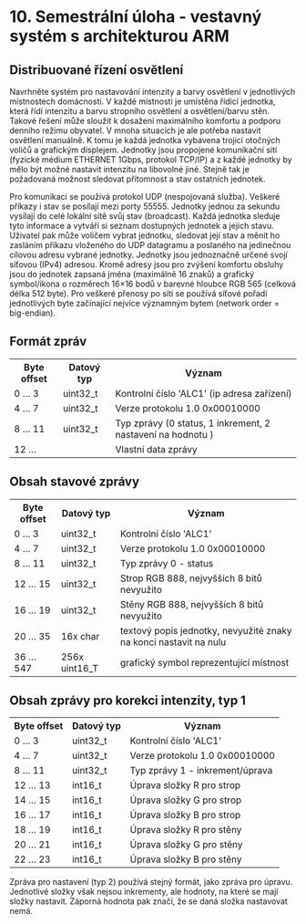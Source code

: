 # 10. Semestrální úloha - vestavný systém s architekturou ARM

## Distribuované řízení osvětlení

<p>
Navrhněte systém pro nastavování intenzity a barvy osvětlení
v jednotlivých místnostech domácnosti. V každé místnosti
je umístěna řídicí jednotka, která řídí intenzitu a barvu
stropního osvětlení a osvětlení/barvu stěn. Takové řešení
může sloužit k dosažení maximálního komfortu a podporu
denního režimu obyvatel. V mnoha situacích je ale potřeba
nastavit osvětlení manuálně. K tomu je každá jednotka
vybavena trojicí otočných voličů a grafickým displejem.
Jednotky jsou propojené komunikační sítí (fyzické médium
ETHERNET 1Gbps, protokol TCP/IP) a z každé jednotky by
mělo být možné nastavit intenzitu na libovolné jiné.
Stejně tak je požadovaná možnost sledovat přítomnost
a stav ostatních jednotek.
</p>

<p>
Pro komunikaci se používá protokol UDP (nespojovaná služba).
Veškeré příkazy i stav se posílají mezi porty 55555.
Jednotky jednou za sekundu vysílají do celé lokální sítě
svůj stav (broadcast). Každá jednotka sleduje tyto informace
a vytváří si seznam dostupných jednotek a jejich stavu.
Uživatel pak může voličem vybrat jednotku, sledovat její
stav a měnit ho zasláním příkazu vloženého do UDP datagramu
a poslaného na jedinečnou cílovou adresu vybrané jednotky.
Jednotky jsou jednoznačně určené svojí síťovou (IPv4) adresou.
Kromě adresy jsou pro zvýšení komfortu obsluhy jsou do jednotek
zapsaná jména (maximálně 16 znaků) a grafický symbol/ikona
o rozměrech 16×16 bodů v barevné hloubce RGB 565
(celková délka 512 byte). Pro veškeré přenosy po síti se
používá síťové pořadí jednotlivých byte začínající
nejvíce významným bytem (network order = big-endian).
</p>

## Formát zpráv
<table class="inline">
	<tbody><tr class="row0">
		<th class="col0"> Byte offset </th><th class="col1"> Datový typ </th><th class="col2 leftalign"> Význam                         </th>
	</tr>
	<tr class="row1">
		<td class="col0 leftalign"> 0 … 3     </td><td class="col1 leftalign"> uint32_t   </td><td class="col2 leftalign"> Kontrolní číslo 'ALC1' (ip adresa zařízení)</td>
	</tr>
	<tr class="row2">
		<td class="col0 leftalign"> 4 … 7     </td><td class="col1 leftalign"> uint32_t   </td><td class="col2"> Verze protokolu 1.0 0x00010000 </td>
	</tr>
	<tr class="row3">
		<td class="col0 leftalign"> 8 … 11    </td><td class="col1 leftalign"> uint32_t   </td><td class="col2"> Typ zprávy (0 status, 1 inkrement, 2 nastavení na hodnotu ) </td>
	</tr>
	<tr class="row4">
		<td class="col0 leftalign"> 12 …      </td><td class="col1 leftalign">            </td><td class="col2 leftalign"> Vlastní data zprávy            </td>
	</tr>
</tbody></table>

## Obsah stavové zprávy
<table class="inline">
	<tbody><tr class="row0">
		<th class="col0"> Byte offset </th><th class="col1 leftalign"> Datový typ    </th><th class="col2 leftalign"> Význam                         </th>
	</tr>
	<tr class="row1">
		<td class="col0 leftalign"> 0 … 3     </td><td class="col1 leftalign"> uint32_t      </td><td class="col2 leftalign"> Kontrolní číslo 'ALC1'         </td>
	</tr>
	<tr class="row2">
		<td class="col0 leftalign"> 4 … 7     </td><td class="col1 leftalign"> uint32_t      </td><td class="col2"> Verze protokolu 1.0 0x00010000 </td>
	</tr>
	<tr class="row3">
		<td class="col0 leftalign"> 8 … 11    </td><td class="col1 leftalign"> uint32_t      </td><td class="col2 leftalign"> Typ zprávy 0 - status          </td>
	</tr>
	<tr class="row4">
		<td class="col0 leftalign"> 12 … 15   </td><td class="col1 leftalign"> uint32_t      </td><td class="col2 leftalign"> Strop RGB 888, nejvyšších 8 bitů nevyužito  </td>
	</tr>
	<tr class="row5">
		<td class="col0 leftalign"> 16 … 19   </td><td class="col1 leftalign"> uint32_t      </td><td class="col2 leftalign"> Stěny RGB 888, nejvyšších 8 bitů nevyužito  </td>
	</tr>
	<tr class="row6">
		<td class="col0 leftalign"> 20 … 35   </td><td class="col1 leftalign"> 16x char      </td><td class="col2 leftalign"> textový popis jednotky, nevyužité znaky na konci nastavit na nulu                      </td>
	</tr>
	<tr class="row7">
		<td class="col0 leftalign"> 36 … 547  </td><td class="col1"> 256x uint16_T </td><td class="col2"> grafický symbol reprezentující místnost </td>
	</tr>
</tbody></table>

## Obsah zprávy pro korekci intenzity, typ 1
<table class="inline">
	<tbody><tr class="row0">
		<th class="col0"> Byte offset </th><th class="col1 leftalign"> Datový typ    </th><th class="col2 leftalign"> Význam                          </th>
	</tr>
	<tr class="row1">
		<td class="col0 leftalign"> 0 … 3     </td><td class="col1 leftalign"> uint32_t      </td><td class="col2 leftalign"> Kontrolní číslo 'ALC1'          </td>
	</tr>
	<tr class="row2">
		<td class="col0 leftalign"> 4 … 7     </td><td class="col1 leftalign"> uint32_t      </td><td class="col2 leftalign"> Verze protokolu 1.0 0x00010000  </td>
	</tr>
	<tr class="row3">
		<td class="col0 leftalign"> 8 … 11    </td><td class="col1 leftalign"> uint32_t      </td><td class="col2"> Typ zprávy 1 - inkrement/úprava </td>
	</tr>
	<tr class="row4">
		<td class="col0 leftalign"> 12 … 13   </td><td class="col1 leftalign"> int16_t       </td><td class="col2 leftalign"> Úprava složky R pro strop       </td>
	</tr>
	<tr class="row5">
		<td class="col0 leftalign"> 14 … 15   </td><td class="col1 leftalign"> int16_t       </td><td class="col2 leftalign"> Úprava složky G pro strop       </td>
	</tr>
	<tr class="row6">
		<td class="col0 leftalign"> 16 … 17   </td><td class="col1 leftalign"> int16_t       </td><td class="col2 leftalign"> Úprava složky B pro strop       </td>
	</tr>
	<tr class="row7">
		<td class="col0 leftalign"> 18 … 19   </td><td class="col1 leftalign"> int16_t       </td><td class="col2 leftalign"> Úprava složky R pro stěny       </td>
	</tr>
	<tr class="row8">
		<td class="col0 leftalign"> 20 … 21   </td><td class="col1 leftalign"> int16_t       </td><td class="col2 leftalign"> Úprava složky G pro stěny       </td>
	</tr>
	<tr class="row9">
		<td class="col0 leftalign"> 22 … 23   </td><td class="col1 leftalign"> int16_t       </td><td class="col2 leftalign"> Úprava složky B pro stěny       </td>
	</tr>
</tbody></table>

<p>
Zpráva pro nastavení (typ 2) používá stejný formát, jako zpráva pro úpravu. Jednotlivé složky však nejsou inkrementy, ale hodnoty, na které se mají složky nastavit. Záporná hodnota pak značí, že se daná složka nastavovat nemá.
</p>
